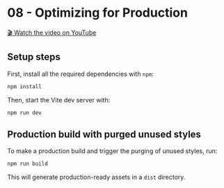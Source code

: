 # 08 - Optimizing for Production

[🎬 Watch the video on YouTube](https://www.youtube.com/watch?v=HZn2LtBT59w)

## Setup steps

First, install all the required dependencies with `npm`:

```sh
npm install
```

Then, start the Vite dev server with:

```sh
npm run dev
```

## Production build with purged unused styles

To make a production build and trigger the purging of unused styles, run:

```sh
npm run build
```

This will generate production-ready assets in a `dist` directory.
